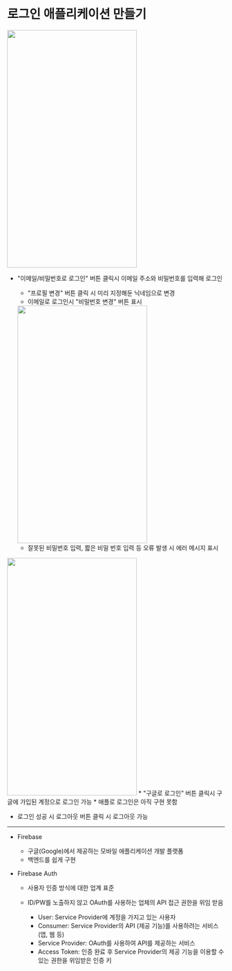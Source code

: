 로그인 애플리케이션 만들기
===========
<img src="https://user-images.githubusercontent.com/55949986/204523196-cf4711d4-2cdb-4401-ae22-7ab5231cb1e5.gif" width="300" height="550"/>

* "이메일/비밀번호로 로그인" 버튼 클릭시 이메일 주소와 비밀번호를 입력해 로그인
  * "프로필 변경" 버튼 클릭 시 미리 지정해둔 닉네임으로 변경
  * 이메일로 로그인시 "비밀번호 변경" 버튼 표시
  
  <img src="https://user-images.githubusercontent.com/55949986/204523185-9cb433fe-64e8-43e4-9d49-151dd5e70a89.gif" width="300" height="550"/>
  
  * 잘못된 비밀번호 입력, 짧은 비밀 번호 입력 등 오류 발생 시 에러 메시지 표시
  
<img src="https://user-images.githubusercontent.com/55949986/204523945-c0407bed-7043-4e76-8736-f520083b4fa9.gif" width="300" height="550"/>
* "구글로 로그인" 버튼 클릭시 구글에 가입된 계정으로 로그인 가능
* 애플로 로그인은 아직 구현 못함

* 로그인 성공 시 로그아웃 버튼 클릭 시 로그아웃 가능
---------------------------------------

* Firebase
  * 구글(Google)에서 제공하는 모바일 애플리케이션 개발 플랫폼
  * 백엔드를 쉽게 구현 

* Firebase Auth
  * 사용자 인증 방식에 대한 업계 표준
  * ID/PW를 노출하지 않고 OAuth를 사용하는 업체의 API 접근 권한을 위임 받음

    * User: Service Provider에 계정을 가지고 있는 사용자
    * Consumer: Service Provider의 API (제공 기능)를 사용하려는 서비스 (앱, 웹 등)
    * Service Provider: OAuth를 사용하여 API를 제공하는 서비스
    * Access Token: 인증 완료 후 Service Provider의 제공 기능을 이용할 수 있는 권한을 위임받은 인증 키
